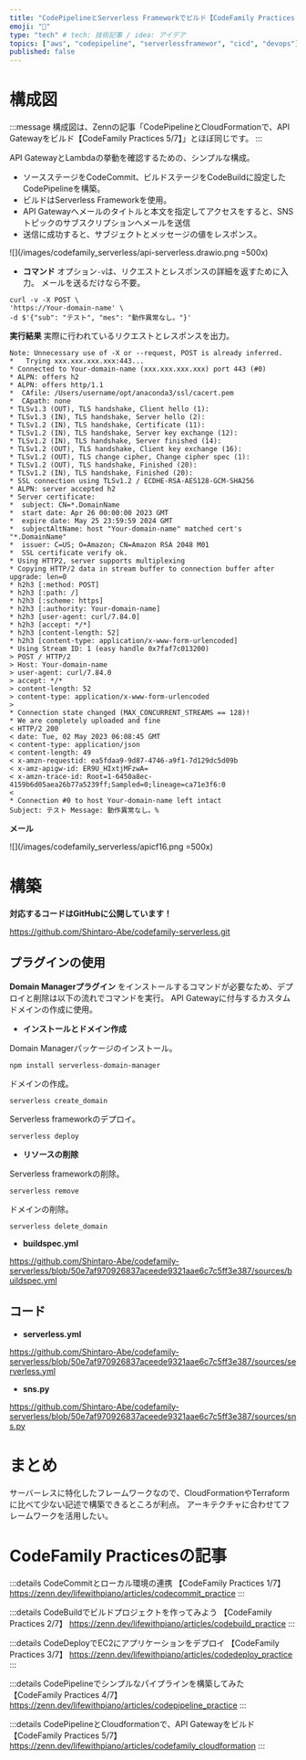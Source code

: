```yaml
---
title: "CodePipelineとServerless Frameworkでビルド【CodeFamily Practices 6/7】"
emoji: "🥽"
type: "tech" # tech: 技術記事 / idea: アイデア
topics: ["aws", "codepipeline", "serverlessframewor", "cicd", "devops"]
published: false
---
```

# 構成図

:::message
構成図は、Zennの記事「CodePipelineとCloudFormationで、API Gatewayをビルド【CodeFamily Practices 5/7】」とほぼ同じです。
:::

API GatewayとLambdaの挙動を確認するための、シンプルな構成。

* ソースステージをCodeCommit、ビルドステージをCodeBuildに設定したCodePipelineを構築。
* ビルドはServerless Frameworkを使用。
* API Gatewayへメールのタイトルと本文を指定してアクセスをすると、SNSトピックのサブスクリプションへメールを送信
* 送信に成功すると、サブジェクトとメッセージの値をレスポンス。

![](/images/codefamily_serverless/api-serverless.drawio.png =500x)

* __コマンド__
オプション` -v `は、リクエストとレスポンスの詳細を返すために入力。
メールを送るだけなら不要。

```
curl -v -X POST \
'https://Your-domain-name' \
-d $'{"sub": "テスト", "mes": "動作異常なし。"}'
```
__実行結果__
実際に行われているリクエストとレスポンスを出力。

```
Note: Unnecessary use of -X or --request, POST is already inferred.
*   Trying xxx.xxx.xxx.xxx:443...
* Connected to Your-domain-name (xxx.xxx.xxx.xxx) port 443 (#0)
* ALPN: offers h2
* ALPN: offers http/1.1
*  CAfile: /Users/username/opt/anaconda3/ssl/cacert.pem
*  CApath: none
* TLSv1.3 (OUT), TLS handshake, Client hello (1):
* TLSv1.3 (IN), TLS handshake, Server hello (2):
* TLSv1.2 (IN), TLS handshake, Certificate (11):
* TLSv1.2 (IN), TLS handshake, Server key exchange (12):
* TLSv1.2 (IN), TLS handshake, Server finished (14):
* TLSv1.2 (OUT), TLS handshake, Client key exchange (16):
* TLSv1.2 (OUT), TLS change cipher, Change cipher spec (1):
* TLSv1.2 (OUT), TLS handshake, Finished (20):
* TLSv1.2 (IN), TLS handshake, Finished (20):
* SSL connection using TLSv1.2 / ECDHE-RSA-AES128-GCM-SHA256
* ALPN: server accepted h2
* Server certificate:
*  subject: CN=*.DomainName
*  start date: Apr 26 00:00:00 2023 GMT
*  expire date: May 25 23:59:59 2024 GMT
*  subjectAltName: host "Your-domain-name" matched cert's "*.DomainName"
*  issuer: C=US; O=Amazon; CN=Amazon RSA 2048 M01
*  SSL certificate verify ok.
* Using HTTP2, server supports multiplexing
* Copying HTTP/2 data in stream buffer to connection buffer after upgrade: len=0
* h2h3 [:method: POST]
* h2h3 [:path: /]
* h2h3 [:scheme: https]
* h2h3 [:authority: Your-domain-name]
* h2h3 [user-agent: curl/7.84.0]
* h2h3 [accept: */*]
* h2h3 [content-length: 52]
* h2h3 [content-type: application/x-www-form-urlencoded]
* Using Stream ID: 1 (easy handle 0x7faf7c013200)
> POST / HTTP/2
> Host: Your-domain-name
> user-agent: curl/7.84.0
> accept: */*
> content-length: 52
> content-type: application/x-www-form-urlencoded
> 
* Connection state changed (MAX_CONCURRENT_STREAMS == 128)!
* We are completely uploaded and fine
< HTTP/2 200 
< date: Tue, 02 May 2023 06:08:45 GMT
< content-type: application/json
< content-length: 49
< x-amzn-requestid: ea5fdaa9-9d87-4746-a9f1-7d129dc5d09b
< x-amz-apigw-id: ER9U_HIxtjMFzwA=
< x-amzn-trace-id: Root=1-6450a8ec-4159b6d05aea26b77a5239ff;Sampled=0;lineage=ca71e3f6:0
< 
* Connection #0 to host Your-domain-name left intact
Subject: テスト Message: 動作異常なし。%                               
```
__メール__

![](/images/codefamily_serverless/apicf16.png =500x)

# 構築

__対応するコードはGitHubに公開しています！__

https://github.com/Shintaro-Abe/codefamily-serverless.git

## プラグインの使用
__Domain Managerプラグイン__ をインストールするコマンドが必要なため、デプロイと削除は以下の流れでコマンドを実行。
API Gatewayに付与するカスタムドメインの作成に使用。

* __インストールとドメイン作成__

Domain Managerパッケージのインストール。

```
npm install serverless-domain-manager
```
ドメインの作成。

```
serverless create_domain
```
Serverless frameworkのデプロイ。

```
serverless deploy
```
* __リソースの削除__

Serverless frameworkの削除。

```
serverless remove
```
ドメインの削除。

```
serverless delete_domain
```
* __buildspec.yml__

https://github.com/Shintaro-Abe/codefamily-serverless/blob/50e7af970926837aceede9321aae6c7c5ff3e387/sources/buildspec.yml

## コード
* __serverless.yml__

https://github.com/Shintaro-Abe/codefamily-serverless/blob/50e7af970926837aceede9321aae6c7c5ff3e387/sources/serverless.yml

* __sns.py__

https://github.com/Shintaro-Abe/codefamily-serverless/blob/50e7af970926837aceede9321aae6c7c5ff3e387/sources/sns.py

# まとめ
サーバーレスに特化したフレームワークなので、CloudFormationやTerraformに比べて少ない記述で構築できるところが利点。
アーキテクチャに合わせてフレームワークを活用したい。

# CodeFamily Practicesの記事

:::details CodeCommitとローカル環境の連携 【CodeFamily Practices 1/7】
https://zenn.dev/lifewithpiano/articles/codecommit_practice
:::

:::details CodeBuildでビルドプロジェクトを作ってみよう 【CodeFamily Practices 2/7】
https://zenn.dev/lifewithpiano/articles/codebuild_practice
:::

:::details CodeDeployでEC2にアプリケーションをデプロイ 【CodeFamily Practices 3/7】
https://zenn.dev/lifewithpiano/articles/codedeploy_practice
:::

:::details CodePipelineでシンプルなパイプラインを構築してみた 【CodeFamily Practices 4/7】
https://zenn.dev/lifewithpiano/articles/codepipeline_practice
:::

:::details CodePipelineとCloudformationで、API Gatewayをビルド【CodeFamily Practices 5/7】
https://zenn.dev/lifewithpiano/articles/codefamily_cloudformation
:::